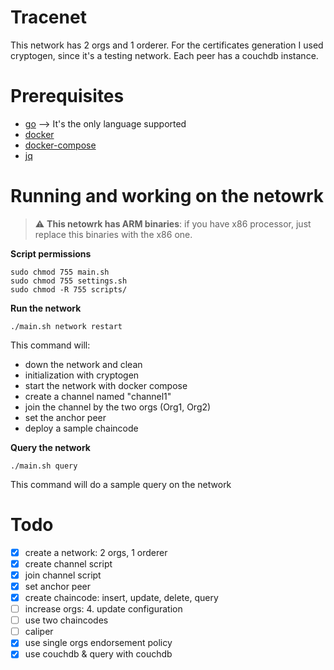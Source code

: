 # Tracenet
This network has 2 orgs and 1 orderer.
For the certificates generation I used cryptogen, since it's a testing network.
Each peer has a couchdb instance.

# Prerequisites 
- [go](https://go.dev) --> It's the only language supported
- [docker](https://www.docker.com)
- [docker-compose](https://docs.docker.com/compose/)
- [jq](https://stedolan.github.io/jq/)

# Running and working on the netowrk
> :warning: **This netowrk has ARM binaries**: if you have x86 processor, just replace this binaries with the x86 one.

**Script permissions**
```
sudo chmod 755 main.sh
sudo chmod 755 settings.sh
sudo chmod -R 755 scripts/
```
**Run the network**
```
./main.sh network restart
```

This command will:
- down the network and clean
- initialization with cryptogen
- start the network with docker compose
- create a channel named "channel1"
- join the channel by the two orgs (Org1, Org2)
- set the anchor peer
- deploy a sample chaincode

**Query the network**
```
./main.sh query
```

This command will do a sample query on the network


# Todo
- [x] create a network: 2 orgs, 1 orderer
- [x] create channel script
- [x] join channel script
- [x] set anchor peer
- [x] create chaincode: insert, update, delete, query
- [ ] increase orgs: 4. update configuration
- [ ] use two chaincodes
- [ ] caliper
- [x] use single orgs endorsement policy
- [x] use couchdb & query with couchdb
